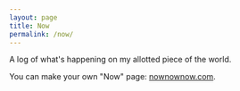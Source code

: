 ```yaml
---
layout: page
title: Now
permalink: /now/
---
```


A log of what's happening on my allotted piece of the world.

You can make your own "Now" page: [nownownow.com](https://nownownow.com/about).


